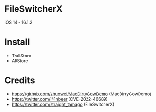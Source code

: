 # FileSwitcherX

iOS 14 - 16.1.2

# Install
- TrollStore
- AltStore

# Credits
- https://github.com/zhuowei/MacDirtyCowDemo (MacDirtyCowDemo)
- https://twitter.com/i41nbeer (CVE-2022-46689)
- https://twitter.com/straight_tamago (FileSwitcherX)
